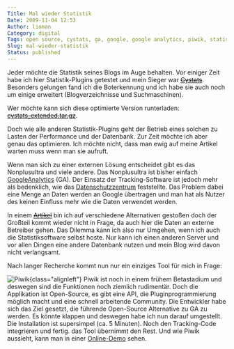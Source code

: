 ```yaml
---
Title: Mal wieder Statistik
Date: 2009-11-04 12:53
Author: lioman
Category: digital
Tags: open source, cystats, ga, google, google analytics, piwik, statistik, tracking software, wordpress
Slug: mal-wieder-statistik
Status: published
---
```


Jeder möchte die Statistik seines Blogs im Auge behalten. Vor einiger
Zeit habe ich hier Statistik-Plugins getestet und mein Sieger war
~~[Cystats]()~~.
Besonders gelungen fand ich die Boterkennung und ich habe sie auch noch
um einige erweitert (Blogverzeichnisse und Suchmaschinen).

Wer möchte kann sich diese optimierte Version runterladen:
~~[cystats_extended.tar.gz]()~~.

Doch wie alle anderen Statistik-Plugins geht der Betrieb eines solchen zu
Lasten der Performance und der Datenbank. Zur Zeit möchte ich aber genau
das optimieren. Ich möchte nicht, dass man ewig auf meine Artikel warten
muss wenn man sie aufruft.

Wenn man sich zu einer externen Lösung entscheidet gibt es das
Nonplusultra und viele andere. Das Nonplusultra ist bisher einfach
[GoogleAnalytics](http://www.google.com/intl/de_ALL/analytics/) (GA).
Der Einsatz der Tracking-Software ist jedoch mehr als bedenklich, wie
das
[Datenschutzzentrum](https://web.archive.org/web/20150113174126/https://www.datenschutzzentrum.de/material/tb/tb31/kap07.htm#72)
feststellte. Das Problem dabei eine Menge an Daten werden an Google
übertragen und man hat als Nutzer des keinen Einfluss mehr wie die Daten
verwendet werden.

In einem
~~[Artikel]()~~ bin
ich auf verschiedene Alternativen gestoßen doch der Großteil kommt
wieder nicht in Frage, da auch hier die Daten an externe Betreiber
gehen. Das Dilemma kann ich also nur Umgehen, wenn ich auch die
Statistiksoftware selbst hoste. Nur kann ich einen anderen Server und
vor allen Dingen eine andere Datenbank nutzen und mein Blog wird davon
nicht verlangsamt.

Nach langer Recherche kommt nun nur ein einziges Tool für mich in Frage:

![Piwik]({static}/images/piwik1.jpg){class="alignleft"}
Piwik ist noch in einem frühem Betastadium und deswegen sind die Funktionen noch ziemlich
rudimentär. Doch die Applikation ist Open-Source, es gibt eine API, die
Pluginprogrammierung möglich macht und eine schnell arbeitende
Community. Die Entwickler habe sich das Ziel gesetzt, die führende
Open-Source Alternative zu GA zu werden. Es könnte klappen und deswegen
habe ich nun darauf umgestellt. Die Installation ist supersimpel (ca. 5
Minuten). Noch den Tracking-Code integrieren und fertig. das Tool
übernimmt den Rest. Und wie Piwik aussieht, kann man in einer
[Online-Demo](http://piwik.org/demo/) sehen.

